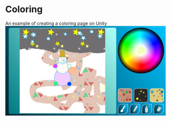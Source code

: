 # Coloring
An example of creating a coloring page on Unity
![Game screenshot](https://github.com/IlyaAntipanov/Coloring/blob/main/Assets/Screenshot/Screenshot1.png)
